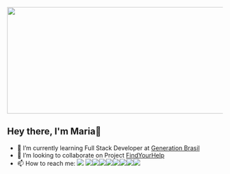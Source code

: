 
<img src="https://github.com/MariaNazar/MariaNazar/raw/main/Maria%20Nazar%C3%A9.gif" width="970" height="250"/>
<h2>Hey there, I'm Maria👋</h2>

- 🌱 I’m currently learning Full Stack Developer at <a href="https://brazil.generation.org/"> Generation Brasil </a> 
- 👯 I’m looking to collaborate on Project <a href="https://github.com/athosgpm/ProjetoIntegrador_findYourHelp">FindYourHelp</a>
- 📫 How to reach me: <a href="https://www.linkedin.com/in/maria-nazar%C3%A9/"><img src="https://img.shields.io/badge/LinkedIn-0077B5?style=flat&logo=linkedin&logoColor=white"/></a>
<img src="https://img.shields.io/badge/Java-ED8B00?style=flat&logo=java&logoColor=white"><img src="https://img.shields.io/badge/Angular-DD0031?style=flat&logo=angular&logoColor=white"><img src="https://img.shields.io/badge/Spring-6DB33F?style=flat&logo=spring&logoColor=white"><img src="https://img.shields.io/badge/MySQL-00000F?style=flat&logo=mysql&logoColor=white"><img src="https://img.shields.io/badge/Bootstrap-563D7C?style=flat&logo=bootstrap&logoColor=white"><img src="https://img.shields.io/badge/CSS3-1572B6?style=flat&logo=css3&logoColor=white"><img src="https://img.shields.io/badge/HTML5-E34F26?style=flat&logo=html5&logoColor=white"><img src="https://img.shields.io/badge/JavaScript-F7DF1E?style=fLAT&logo=javascript&logoColor=black">


<!--
**MariaNazar/MariaNazar** is a ✨ _special_ ✨ repository because its `README.md` (this file) appears on your GitHub profile.

Here are some ideas to get you started:

- 🔭 I’m currently working on ...
- 🌱 I’m currently learning ...
- 👯 I’m looking to collaborate on ...
- 🤔 I’m looking for help with ...
- 💬 Ask me about ...
- 📫 How to reach me: ...
- 😄 Pronouns: ...
- ⚡ Fun fact: ...
-->
